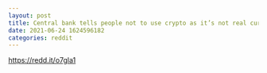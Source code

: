 ```yaml
--- 
layout: post 
title: Central bank tells people not to use crypto as it’s not real currency and to only trust established banks. 
date: 2021-06-24 1624596182 
categories: reddit 
--- 
```

https://redd.it/o7gla1